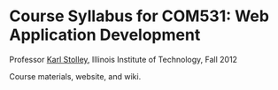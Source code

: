 # Course Syllabus for COM531: Web Application Development
Professor [Karl Stolley](http://karlstolley.com), Illinois Institute of Technology, Fall 2012

Course materials, website, and wiki.
